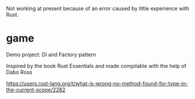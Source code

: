Not working at present because of an error caused by little experience with Rust.

# game
Demo project: DI and Factory pattern

Inspired by the book Rust Essentials and made compilable with the help of Dabo Ross

https://users.rust-lang.org/t/what-is-wrong-no-method-found-for-type-in-the-current-scope/2282
